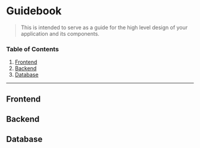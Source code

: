 # Guidebook

> This is intended to serve as a guide for the high level design of your application and its components.

### Table of Contents
1. [Frontend](#frontend)
2. [Backend](#backend)
3. [Database](#database)

---


## Frontend

## Backend

## Database
